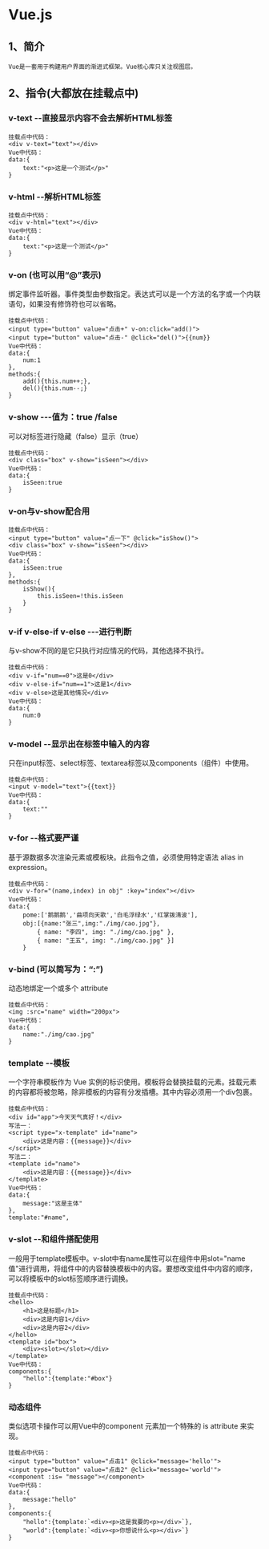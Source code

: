 # Vue.js
## 1、简介
	Vue是一套用于构建用户界面的渐进式框架。Vue核心库只关注视图层。
## 2、指令(大都放在挂载点中)
### v-text   --直接显示内容不会去解析HTML标签

	挂载点中代码：
	<div v-text="text"></div>
	Vue中代码：
	data:{
		text:"<p>这是一个测试</p>"
	}
### v-html   --解析HTML标签

	挂载点中代码：
	<div v-html="text"></div>
	Vue中代码：
	data:{
		text:"<p>这是一个测试</p>"
	}
### v-on (也可以用“@”表示)
绑定事件监听器。事件类型由参数指定。表达式可以是一个方法的名字或一个内联语句，如果没有修饰符也可以省略。
	
	挂载点中代码：
	<input type="button" value="点击+" v-on:click="add()">
	<input type="button" value="点击-" @click="del()">{{num}}
	Vue中代码：
	data:{
		num:1
	},
	methods:{
		add(){this.num++;},
		del(){this.num--;}
	}

### v-show   ---值为：true /false
可以对标签进行隐藏（false）显示（true）
	
	挂载点中代码：
	<div class="box" v-show="isSeen"></div>
	Vue中代码：
	data:{
		isSeen:true
	}
### v-on与v-show配合用

	挂载点中代码：
	<input type="button" value="点一下" @click="isShow()">
	<div class="box" v-show="isSeen"></div>
	Vue中代码：
	data:{
		isSeen:true
	},
	methods:{
		isShow(){
			this.isSeen=!this.isSeen
		}
	}
### v-if v-else-if v-else    ---进行判断
与v-show不同的是它只执行对应情况的代码，其他选择不执行。
	
	挂载点中代码：
	<div v-if="num==0">这是0</div>
	<div v-else-if="num==1">这是1</div>
	<div v-else>这是其他情况</div>
	Vue中代码：
	data:{
		num:0
	}
### v-model    --显示出在标签中输入的内容
只在input标签、select标签、textarea标签以及components（组件）中使用。
	
	挂载点中代码：
	<input v-model="text">{{text}}
	Vue中代码：
	data:{
		text:""
	}
### v-for    --格式要严谨
基于源数据多次渲染元素或模板块。此指令之值，必须使用特定语法 alias in expression。
	
	挂载点中代码：
	<div v-for="(name,index) in obj" :key="index"></div>
	Vue中代码：
	data:{
		pome:['鹅鹅鹅','曲项向天歌','白毛浮绿水','红掌拨清波'],
		obj:[{name:"张三",img:"./img/cao.jpg"},
			{ name: "李四", img: "./img/cao.jpg" }, 
			{ name: "王五", img: "./img/cao.jpg" }]
		}
### v-bind (可以简写为：“:”)
动态地绑定一个或多个 attribute

	挂载点中代码：
	<img :src="name" width="200px">
	Vue中代码：
	data:{
		name:"./img/cao.jpg"
	}
### template    --模板
一个字符串模板作为 Vue 实例的标识使用。模板将会替换挂载的元素。挂载元素的内容都将被忽略，除非模板的内容有分发插槽。其中内容必须用一个div包裹。
	
	挂载点中代码：
	<div id="app">今天天气真好！</div>
	写法一：
	<script type="x-template" id="name">
		<div>这是内容：{{message}}</div>
	</script>
	写法二：
	<template id="name">
		<div>这是内容：{{message}}</div>
	</template>
	Vue中代码：
	data:{
		message:"这是主体"
	},
	template:"#name",

### v-slot    --和组件搭配使用
一般用于template模板中。v-slot中有name属性可以在组件中用slot="name值"进行调用，将组件中的内容替换模板中的内容。要想改变组件中内容的顺序，可以将模板中的slot标签顺序进行调换。

	挂载点中代码：
	<hello>
		<h1>这是标题</h1>
		<div>这是内容1</div>
		<div>这是内容2</div>
	</hello>
	<template id="box">
		<div><slot></slot></div>
	</template>
	Vue中代码：
	components:{
		"hello":{template:"#box"}
	}
### 动态组件
类似选项卡操作可以用Vue中的component 元素加一个特殊的 is attribute 来实现。

	挂载点中代码：
	<input type="button" value="点击1" @click="message='hello'">
	<input type="button" value="点击2" @click="message='world'">
	<component :is= "message"></component>
	Vue中代码：
	data:{
		message:"hello"  
	},
	components:{
		"hello":{template:`<div><p>这是我要的<p></div>`},
		"world":{template:`<div><p>你想说什么<p></div>`}
	}